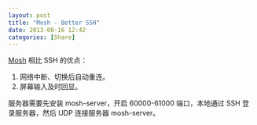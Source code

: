 ```yaml
---
layout: post
title: "Mosh - Better SSH"
date: 2013-08-16 12:42
categories: [Share]
---
```


[Mosh][1] 相比 SSH 的优点：

1. 网络中断、切换后自动重连。
1. 屏幕输入及时回显。

服务器需要先安装 mosh-server，开启 60000-61000 端口，本地通过 SSH 登录服务器，然后 UDP 连接服务器 mosh-server。

[1]:http://mosh.mit.edu/


